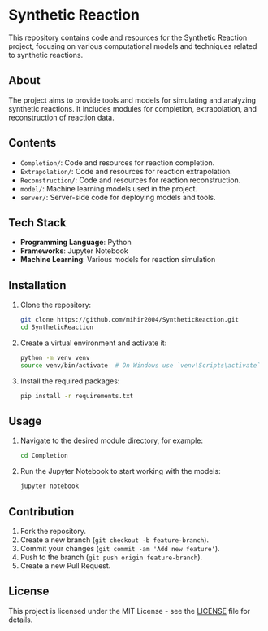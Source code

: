 # Synthetic Reaction

This repository contains code and resources for the Synthetic Reaction project, focusing on various computational models and techniques related to synthetic reactions.

## About

The project aims to provide tools and models for simulating and analyzing synthetic reactions. It includes modules for completion, extrapolation, and reconstruction of reaction data.

## Contents

- `Completion/`: Code and resources for reaction completion.
- `Extrapolation/`: Code and resources for reaction extrapolation.
- `Reconstruction/`: Code and resources for reaction reconstruction.
- `model/`: Machine learning models used in the project.
- `server/`: Server-side code for deploying models and tools.

## Tech Stack

- **Programming Language**: Python
- **Frameworks**: Jupyter Notebook
- **Machine Learning**: Various models for reaction simulation

## Installation

1. Clone the repository:

   ```bash
   git clone https://github.com/mihir2004/SyntheticReaction.git
   cd SyntheticReaction
   ```

2. Create a virtual environment and activate it:

   ```bash
   python -m venv venv
   source venv/bin/activate  # On Windows use `venv\Scripts\activate`
   ```

3. Install the required packages:
   ```bash
   pip install -r requirements.txt
   ```

## Usage

1. Navigate to the desired module directory, for example:

   ```bash
   cd Completion
   ```

2. Run the Jupyter Notebook to start working with the models:
   ```bash
   jupyter notebook
   ```

## Contribution

1. Fork the repository.
2. Create a new branch (`git checkout -b feature-branch`).
3. Commit your changes (`git commit -am 'Add new feature'`).
4. Push to the branch (`git push origin feature-branch`).
5. Create a new Pull Request.

## License

This project is licensed under the MIT License - see the [LICENSE](LICENSE) file for details.
